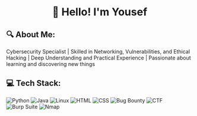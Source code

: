 
<h1 align="center">👋 Hello! I'm Yousef</h1>

## 🔍 About Me:
Cybersecurity Specialist | Skilled in Networking, Vulnerabilities, and Ethical Hacking | Deep Understanding and Practical Experience | Passionate about learning and discovering new things

## 💻 Tech Stack:
![Python](https://img.shields.io/badge/Python-3776AB?style=flat&logo=python&logoColor=white)
![Java](https://img.shields.io/badge/Java-ED8B00?style=flat&logo=java&logoColor=white)
![Linux](https://img.shields.io/badge/Linux-FCC624?style=flat&logo=linux&logoColor=black)
![HTML](https://img.shields.io/badge/HTML5-E34F26?style=flat&logo=html5&logoColor=white)
![CSS](https://img.shields.io/badge/CSS3-1572B6?style=flat&logo=css3&logoColor=white)
![Bug Bounty](https://img.shields.io/badge/Bug%20Bounty-FF0000?style=flat&logo=hackthebox&logoColor=white)
![CTF](https://img.shields.io/badge/CTF-000000?style=flat&logo=protonvpn&logoColor=white)
![Burp Suite](https://img.shields.io/badge/Burp_Suite-ff6600?style=flat&logo=burpsuite&logoColor=white)
![Nmap](https://img.shields.io/badge/Nmap-005f87?style=flat&logo=gnu-bash&logoColor=white)

